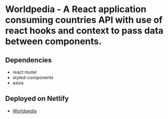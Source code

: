 # Worldpedia - A React application consuming countries API with use of react hooks and context to pass data between components.

## Dependencies
* react router
* styled-components
* axios

## Deployed on Netlify 
- [Worldpedia](https://worldpedia-flags.netlify.app/)
